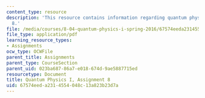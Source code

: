 ```yaml
---
content_type: resource
description: 'This resource contains information regarding quantum physics: Assignment
  8.'
file: /media/courses/8-04-quantum-physics-i-spring-2016/67574eeda2314554048c13a823b23d7a_MIT8_04S16_ps8_2016.pdf
file_type: application/pdf
learning_resource_types:
- Assignments
ocw_type: OCWFile
parent_title: Assignments
parent_type: CourseSection
parent_uid: 023ba687-86a7-e018-674d-9ae5887715ed
resourcetype: Document
title: Quantum Physics I, Assignment 8
uid: 67574eed-a231-4554-048c-13a823b23d7a
---
```

